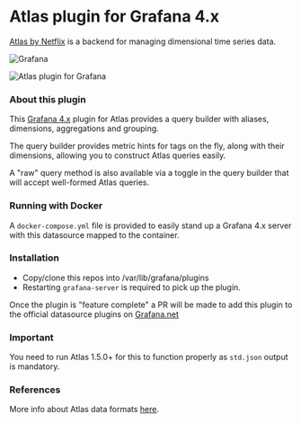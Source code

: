 # Atlas plugin for Grafana 4.x

[Atlas by Netflix](https://github.com/Netflix/atlas) is a backend for managing dimensional time series data.

![Grafana](http://grafana.org/assets/img/logo_new_transparent_200x48.png)

![Atlas plugin for Grafana](https://github.com/upwork/grafana-atlas-datasource)

### About this plugin
This [Grafana 4.x](https://grafana.org) plugin for Atlas provides a query builder with aliases, dimensions, aggregations and grouping.

The query builder provides metric hints for tags on the fly, along with their dimensions, allowing you to construct Atlas queries easily.

A "raw" query method is also available via a toggle in the query builder that will accept well-formed Atlas queries.

### Running with Docker
A ``docker-compose.yml`` file is provided to easily stand up a Grafana 4.x server with this datasource mapped to the container.

### Installation

* Copy/clone this repos into /var/lib/grafana/plugins
* Restarting ``grafana-server`` is required to pick up the plugin.

Once the plugin is "feature complete" a PR will be made to add this plugin to the official datasource plugins on [Grafana.net](http://grafana.net)

### Important
You need to run Atlas 1.5.0+ for this to function properly as ``std.json`` output is mandatory.

### References
More info about Atlas data formats [here](https://github.com/Netflix/atlas/wiki/Output-Formats).
